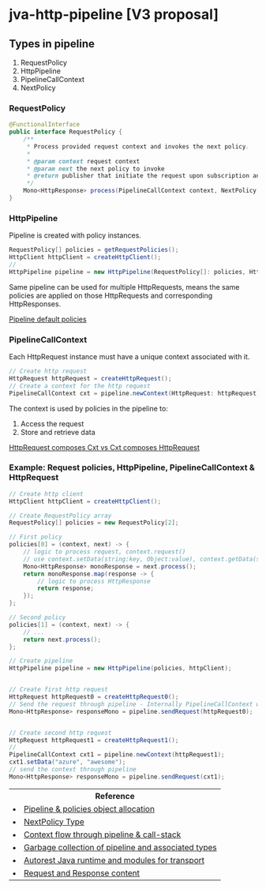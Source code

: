 # jva-http-pipeline [V3 proposal]

## Types in pipeline

1. RequestPolicy
2. HttpPipeline
3. PipelineCallContext
4. NextPolicy

### RequestPolicy

```java
@FunctionalInterface
public interface RequestPolicy {
    /**
     * Process provided request context and invokes the next policy.
     *
     * @param context request context
     * @param next the next policy to invoke
     * @return publisher that initiate the request upon subscription and emits response on completion.
     */
    Mono<HttpResponse> process(PipelineCallContext context, NextPolicy next);
}
```

### HttpPipeline

Pipeline is created with policy instances.

```java
RequestPolicy[] policies = getRequestPolicies();
HttpClient httpClient = createHttpClient();
//
HttpPipeline pipeline = new HttpPipeline(RequestPolicy[]: policies, HttpClient: httpClient);
```
Same pipeline can be used for multiple HttpRequests, means the same policies are applied on those HttpRequests and corresponding HttpResponses.

[Pipeline default policies](https://github.com/anuchandy/jva-http-pipeline/blob/immutable-pipeline/doc/DefaultPolicies.md)

### PipelineCallContext

Each HttpRequest instance must have a unique context associated with it.

```java
// Create http request
HttpRequest httpRequest = createHttpRequest();
// Create a context for the http request
PipelineCallContext cxt = pipeline.newContext(HttpRequest: httpRequest);
```
The context is used by policies in the pipeline to:
 1. Access the request
 2. Store and retrieve data

[HttpRequest composes Cxt vs Cxt composes HttpRequest](https://github.com/anuchandy/jva-http-pipeline/blob/immutable-pipeline/doc/RequestInContext_vs_ContextInRequest.md)

###  Example: Request policies, HttpPipeline, PipelineCallContext & HttpRequest

```java
// Create http client
HttpClient httpClient = createHttpClient();

// Create RequestPolicy array
RequestPolicy[] policies = new RequestPolicy[2];

// First policy
policies[0] = (context, next) -> {
    // logic to process request, context.request()
    // use context.setData(string:key, Object:value), context.getData(string:key) to access state
    Mono<HttpResponse> monoResponse = next.process();
    return monoResponse.map(response -> {
        // logic to process HttpResponse
        return response;
    });
};

// Second policy
policies[1] = (context, next) -> {
    // ...
    return next.process();
};

// Create pipeline
HttpPipeline pipeline = new HttpPipeline(policies, httpClient);


// Create first http request
HttpRequest httpRequest0 = createHttpRequest0();
// Send the request through pipeline - Internally PipelineCallContext will be created for the request 
Mono<HttpResponse> responseMono = pipeline.sendRequest(httpRequest0);


// Create second http request
HttpRequest httpRequest1 = createHttpRequest1();
//
PipelineCallContext cxt1 = pipeline.newContext(httpRequest1);
cxt1.setData("azure", "awesome");
// send the context through pipeline
Mono<HttpResponse> responseMono = pipeline.sendRequest(cxt1);

```

<table>
  <tr>
    <th>Reference</th>
  </tr>
      <tr>
        <td><li><a href="https://github.com/anuchandy/jva-http-pipeline/blob/immutable-pipeline/doc/V3_Pipeline_Policy_Object_Allocation.md">Pipeline & policies object allocation</a></li></td>
      </tr>
      <tr>
        <td><li><a href="https://github.com/anuchandy/jva-http-pipeline/blob/immutable-pipeline/doc/NextPolicy.md">NextPolicy Type</a></li></td>
      </tr>
    <tr>
      <td><li><a href="https://github.com/anuchandy/jva-http-pipeline/blob/immutable-pipeline/doc/Pipeline_Policies_Flow.md">Context flow through pipeline & call-stack</a></li></td>
    </tr>
    <tr>
      <td><li><a href="https://github.com/anuchandy/jva-http-pipeline/blob/immutable-pipeline/doc/Pipeline_Types_GC.md">Garbage collection of pipeline and associated types</a></li></td>
    </tr>
    <tr>
      <td><li><a href="https://github.com/anuchandy/jva-http-pipeline/blob/immutable-pipeline/doc/Runtime_Transport_Layers.md">Autorest Java runtime and modules for transport</a></li></td>
    </tr>
    <tr>
       <td><li><a href="https://github.com/anuchandy/jva-http-pipeline/blob/immutable-pipeline/doc/Request_Response_Content.md">Request and Response content</a></li></td>
    </tr>
</table>

